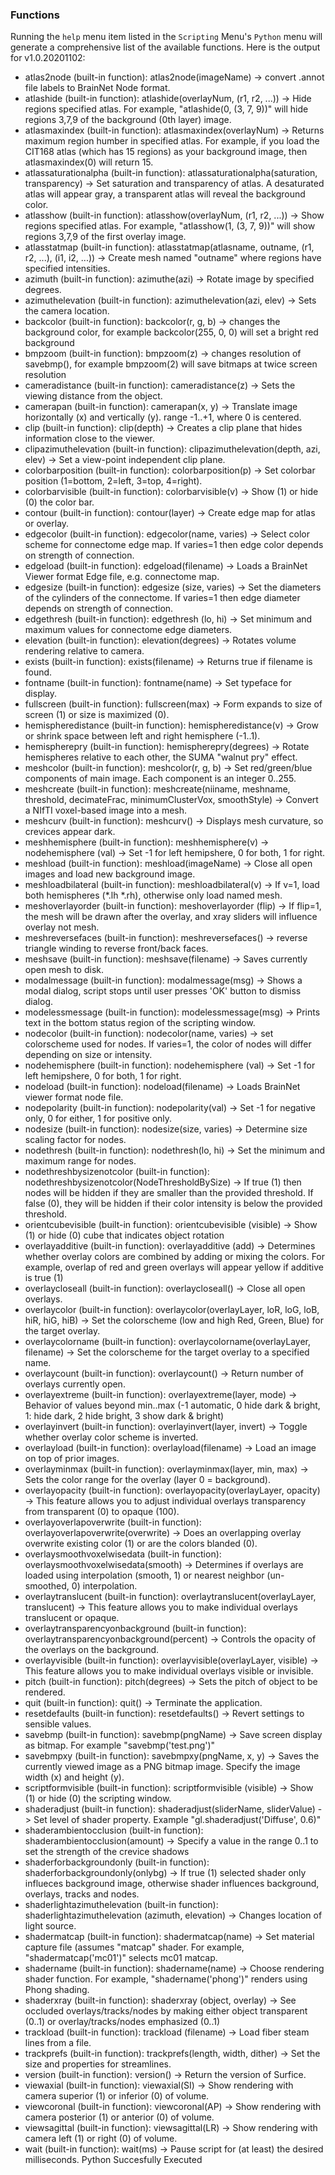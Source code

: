 ### Functions

Running the `help` menu item listed in the `Scripting` Menu's `Python` menu will generate a comprehensive list of the available functions. Here is the output for v1.0.20201102:

 - atlas2node (built-in function): 
 atlas2node(imageName) -> convert .annot file labels to BrainNet Node format.
 - atlashide (built-in function): 
 atlashide(overlayNum, (r1, r2, ...)) -> Hide regions specified atlas. For example, "atlashide(0, (3, 7, 9))" will hide regions 3,7,9 of the background (0th layer) image.
 - atlasmaxindex (built-in function): 
 atlasmaxindex(overlayNum) -> Returns maximum region humber in specified atlas. For example, if you load the CIT168 atlas (which has 15 regions) as your background image, then atlasmaxindex(0) will return 15.
 - atlassaturationalpha (built-in function): 
 atlassaturationalpha(saturation, transparency) -> Set saturation and transparency of atlas. A desaturated atlas will appear gray, a transparent atlas will reveal the background color.
 - atlasshow (built-in function): 
 atlasshow(overlayNum, (r1, r2, ...)) -> Show regions specified atlas. For example, "atlasshow(1, (3, 7, 9))" will show regions 3,7,9 of the first overlay image.
 - atlasstatmap (built-in function): 
 atlasstatmap(atlasname, outname, (r1, r2, ...), (i1, i2, ...)) -> Create mesh named "outname" where regions have specified intensities.
 - azimuth (built-in function): 
 azimuthe(azi) -> Rotate image by specified degrees.
 - azimuthelevation (built-in function): 
 azimuthelevation(azi, elev) -> Sets the camera location.
 - backcolor (built-in function): 
 backcolor(r, g, b) -> changes the background color, for example backcolor(255, 0, 0) will set a bright red background
 - bmpzoom (built-in function): 
 bmpzoom(z) -> changes resolution of savebmp(), for example bmpzoom(2) will save bitmaps at twice screen resolution
 - cameradistance (built-in function): 
 cameradistance(z) -> Sets the viewing distance from the object.
 - camerapan (built-in function): 
 camerapan(x, y) -> Translate image horizontally (x) and vertically (y). range -1..+1, where 0 is centered.
 - clip (built-in function): 
 clip(depth) -> Creates a clip plane that hides information close to the viewer.
 - clipazimuthelevation (built-in function): 
 clipazimuthelevation(depth, azi, elev) -> Set a view-point independent clip plane.
 - colorbarposition (built-in function): 
 colorbarposition(p) -> Set colorbar position (1=bottom, 2=left, 3=top, 4=right).
 - colorbarvisible (built-in function): 
 colorbarvisible(v) -> Show (1) or hide (0) the color bar.
 - contour (built-in function): 
 contour(layer) -> Create edge map for atlas or overlay.
 - edgecolor (built-in function): 
 edgecolor(name, varies) -> Select color scheme for connectome edge map. If varies=1 then edge color depends on strength of connection.
 - edgeload (built-in function): 
 edgeload(filename) -> Loads a BrainNet Viewer format Edge file, e.g. connectome map.
 - edgesize (built-in function): 
 edgesize (size, varies) -> Set the diameters of the cylinders of the connectome. If varies=1 then edge diameter depends on strength of connection.
 - edgethresh (built-in function): 
 edgethresh (lo, hi) -> Set minimum and maximum values for connectome edge diameters.
 - elevation (built-in function): 
 elevation(degrees) -> Rotates volume rendering relative to camera.
 - exists (built-in function): 
 exists(filename) -> Returns true if filename is found.
 - fontname (built-in function): 
 fontname(name) -> Set typeface for display.
 - fullscreen (built-in function): 
 fullscreen(max) -> Form expands to size of screen (1) or size is maximized (0).
 - hemispheredistance (built-in function): 
 hemispheredistance(v) -> Grow or shrink space between left and right hemisphere (-1..1).
 - hemispherepry (built-in function): 
 hemispherepry(degrees) -> Rotate hemispheres relative to each other, the SUMA "walnut pry" effect.
 - meshcolor (built-in function): 
 meshcolor(r, g, b) -> Set red/green/blue components of main image. Each component is an integer 0..255.
 - meshcreate (built-in function): 
 meshcreate(niiname, meshname, threshold, decimateFrac, minimumClusterVox, smoothStyle) -> Convert a NIfTI voxel-based image into a mesh.
 - meshcurv (built-in function): 
 meshcurv() -> Displays mesh curvature, so crevices appear dark.
 - meshhemisphere (built-in function): 
 meshhemisphere(v) -> nodehemisphere (val) -> Set -1 for left hemipshere, 0 for both, 1 for right.
 - meshload (built-in function): 
 meshload(imageName) -> Close all open images and load new background image.
 - meshloadbilateral (built-in function): 
 meshloadbilateral(v) -> If v=1, load both hemispheres (*.lh *.rh), otherwise only load named mesh.
 - meshoverlayorder (built-in function): 
 meshoverlayorder (flip) -> If flip=1, the mesh will be drawn after the overlay, and xray sliders will influence overlay not mesh.
 - meshreversefaces (built-in function): 
 meshreversefaces() -> reverse triangle winding to reverse front/back faces.
 - meshsave (built-in function): 
 meshsave(filename) -> Saves currently open mesh to disk.
 - modalmessage (built-in function): 
 modalmessage(msg) -> Shows a modal dialog, script stops until user presses 'OK' button to dismiss dialog.
 - modelessmessage (built-in function): 
 modelessmessage(msg) -> Prints text in the bottom status region of the scripting window.
 - nodecolor (built-in function): 
 nodecolor(name, varies) -> set colorscheme used for nodes. If varies=1, the color of nodes will differ depending on size or intensity.
 - nodehemisphere (built-in function): 
 nodehemisphere (val) -> Set -1 for left hemipshere, 0 for both, 1 for right.
 - nodeload (built-in function): 
 nodeload(filename) -> Loads BrainNet viewer format node file.
 - nodepolarity (built-in function): 
 nodepolarity(val) -> Set -1 for negative only, 0 for either, 1 for positive only.
 - nodesize (built-in function): 
 nodesize(size, varies) -> Determine size scaling factor for nodes.
 - nodethresh (built-in function): 
 nodethresh(lo, hi) -> Set the minimum and maximum range for nodes.
 - nodethreshbysizenotcolor (built-in function): 
 nodethreshbysizenotcolor(NodeThresholdBySize) -> If true (1) then nodes will be hidden if they are smaller than the provided threshold. If false (0), they will be hidden if their color intensity is below the provided threshold.
 - orientcubevisible (built-in function): 
 orientcubevisible (visible) -> Show (1) or hide (0) cube that indicates object rotation
 - overlayadditive (built-in function): 
 overlayadditive (add) -> Determines whether overlay colors are combined by adding or mixing the colors. For example, overlap of red and green overlays will appear yellow if additive is true (1)
 - overlaycloseall (built-in function): 
 overlaycloseall() -> Close all open overlays.
 - overlaycolor (built-in function): 
 overlaycolor(overlayLayer, loR, loG, loB, hiR, hiG, hiB) -> Set the colorscheme (low and high Red, Green, Blue) for the target overlay.
 - overlaycolorname (built-in function): 
 overlaycolorname(overlayLayer, filename) -> Set the colorscheme for the target overlay to a specified name.
 - overlaycount (built-in function): 
 overlaycount() -> Return number of overlays currently open.
 - overlayextreme (built-in function): 
 overlayextreme(layer, mode) -> Behavior of values beyond min..max (-1 automatic, 0 hide dark & bright, 1: hide dark, 2 hide bright, 3 show dark & bright)
 - overlayinvert (built-in function): 
 overlayinvert(layer, invert) -> Toggle whether overlay color scheme is inverted.
 - overlayload (built-in function): 
 overlayload(filename) -> Load an image on top of prior images.
 - overlayminmax (built-in function): 
 overlayminmax(layer, min, max) -> Sets the color range for the overlay (layer 0 = background).
 - overlayopacity (built-in function): 
 overlayopacity(overlayLayer, opacity) -> This feature allows you to adjust individual overlays transparency from transparent (0) to opaque (100).
 - overlayoverlapoverwrite (built-in function): 
 overlayoverlapoverwrite(overwrite) -> Does an overlapping overlay overwrite existing color (1) or are the colors blanded (0).
 - overlaysmoothvoxelwisedata (built-in function): 
 overlaysmoothvoxelwisedata(smooth) -> Determines if overlays are loaded using interpolation (smooth, 1) or nearest neighbor (un-smoothed, 0) interpolation.
 - overlaytranslucent (built-in function): 
 overlaytranslucent(overlayLayer, translucent) -> This feature allows you to make individual overlays translucent or opaque.
 - overlaytransparencyonbackground (built-in function): 
 overlaytransparencyonbackground(percent) -> Controls the opacity of the overlays on the background.
 - overlayvisible (built-in function): 
 overlayvisible(overlayLayer, visible) -> This feature allows you to make individual overlays visible or invisible.
 - pitch (built-in function): 
 pitch(degrees) -> Sets the pitch of object to be rendered.
 - quit (built-in function): 
 quit() -> Terminate the application.
 - resetdefaults (built-in function): 
 resetdefaults() -> Revert settings to sensible values.
 - savebmp (built-in function): 
 savebmp(pngName) -> Save screen display as bitmap. For example "savebmp('test.png')"
 - savebmpxy (built-in function): 
 savebmpxy(pngName, x, y) -> Saves the currently viewed image as a PNG bitmap image. Specify the image width (x) and height (y).
 - scriptformvisible (built-in function): 
 scriptformvisible (visible) -> Show (1) or hide (0) the scripting window.
 - shaderadjust (built-in function): 
 shaderadjust(sliderName, sliderValue) -> Set level of shader property. Example "gl.shaderadjust('Diffuse', 0.6)"
 - shaderambientocclusion (built-in function): 
 shaderambientocclusion(amount) -> Specify a value in the range 0..1 to set the strength of the crevice shadows
 - shaderforbackgroundonly (built-in function): 
 shaderforbackgroundonly(onlybg) -> If true (1) selected shader only influeces background image, otherwise shader influences background, overlays, tracks and nodes.
 - shaderlightazimuthelevation (built-in function): 
 shaderlightazimuthelevation (azimuth, elevation) -> Changes location of light source.
 - shadermatcap (built-in function): 
 shadermatcap(name) -> Set material capture file (assumes "matcap" shader. For example, "shadermatcap('mc01')" selects mc01 matcap.
 - shadername (built-in function): 
 shadername(name) -> Choose rendering shader function. For example, "shadername('phong')" renders using Phong shading.
 - shaderxray (built-in function): 
 shaderxray (object, overlay) -> See occluded overlays/tracks/nodes by making either object transparent (0..1) or overlay/tracks/nodes emphasized (0..1)
 - trackload (built-in function): 
 trackload (filename) -> Load fiber steam lines from a file.
 - trackprefs (built-in function): 
 trackprefs(length, width, dither) -> Set the size and properties for streamlines.
 - version (built-in function): 
 version() -> Return the version of Surfice.
 - viewaxial (built-in function): 
 viewaxial(SI) -> Show rendering with camera superior (1) or inferior (0) of volume.
 - viewcoronal (built-in function): 
 viewcoronal(AP) -> Show rendering with camera posterior (1) or anterior (0) of volume.
 - viewsagittal (built-in function): 
 viewsagittal(LR) -> Show rendering with camera left (1) or right (0) of volume.
 - wait (built-in function): 
 wait(ms) -> Pause script for (at least) the desired milliseconds.
Python Succesfully Executed
